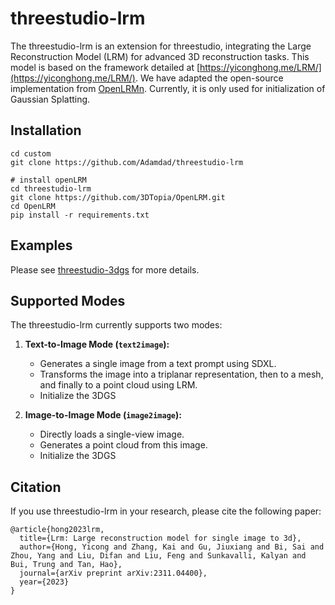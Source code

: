 # threestudio-lrm
The threestudio-lrm is an extension for threestudio, integrating the Large Reconstruction Model (LRM) for advanced 3D reconstruction tasks. This model is based on the framework detailed at [https://yiconghong.me/LRM/](https://yiconghong.me/LRM/). We have adapted the open-source implementation from [OpenLRMn](https://github.com/3DTopia/OpenLRM). Currently, it is only used for initialization of Gaussian Splatting.

## Installation
```
cd custom
git clone https://github.com/Adamdad/threestudio-lrm

# install openLRM
cd threestudio-lrm
git clone https://github.com/3DTopia/OpenLRM.git
cd OpenLRM
pip install -r requirements.txt
```

## Examples
Please see [threestudio-3dgs](https://github.com/DSaurus/threestudio-3dgs#load-from-ply) for more details.

## Supported Modes

The threestudio-lrm currently supports two modes:

1. **Text-to-Image Mode (`text2image`):**
   - Generates a single image from a text prompt using SDXL.
   - Transforms the image into a triplanar representation, then to a mesh, and finally to a point cloud using LRM.
   - Initialize the 3DGS

2. **Image-to-Image Mode (`image2image`):**
   - Directly loads a single-view image.
   - Generates a point cloud from this image.
   - Initialize the 3DGS


## Citation
If you use threestudio-lrm in your research, please cite the following paper:
```
@article{hong2023lrm,
  title={Lrm: Large reconstruction model for single image to 3d},
  author={Hong, Yicong and Zhang, Kai and Gu, Jiuxiang and Bi, Sai and Zhou, Yang and Liu, Difan and Liu, Feng and Sunkavalli, Kalyan and Bui, Trung and Tan, Hao},
  journal={arXiv preprint arXiv:2311.04400},
  year={2023}
}
```

